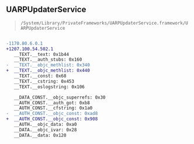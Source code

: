 ## UARPUpdaterService

> `/System/Library/PrivateFrameworks/UARPUpdaterService.framework/UARPUpdaterService`

```diff

-1170.80.6.0.1
+1207.100.54.502.1
   __TEXT.__text: 0x1b44
   __TEXT.__auth_stubs: 0x160
-  __TEXT.__objc_methlist: 0x340
+  __TEXT.__objc_methlist: 0x440
   __TEXT.__const: 0x68
   __TEXT.__cstring: 0x453
   __TEXT.__oslogstring: 0x106

   __DATA_CONST.__objc_superrefs: 0x30
   __AUTH_CONST.__auth_got: 0xb8
   __AUTH_CONST.__cfstring: 0x1a0
-  __AUTH_CONST.__objc_const: 0xad8
+  __AUTH_CONST.__objc_const: 0x908
   __AUTH.__objc_data: 0xa0
   __DATA.__objc_ivar: 0x28
   __DATA.__data: 0x120

```
